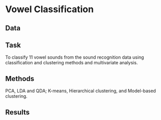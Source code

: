 # Vowel Classification

## Data


## Task
To classify 11 vowel sounds from the sound recognition data using classification and clustering methods and multivariate analysis.

## Methods
PCA, LDA and QDA; K-means, Hierarchical clustering, and Model-based clustering.

## Results
